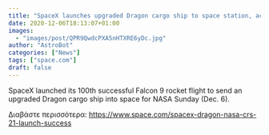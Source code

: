 ```yaml
---
title: "SpaceX launches upgraded Dragon cargo ship to space station, aces rocket landing"
date: 2020-12-06T18:13:07+01:00
images:
  - "images/post/QPR9QwdcPXA5nHTXRE6yDc.jpg"
author: "AstroBot"
categories: ["News"]
tags: ["space.com"]
draft: false
---
```


SpaceX launched its 100th successful Falcon 9 rocket flight to send an upgraded Dragon cargo ship into space for NASA Sunday (Dec. 6). 

Διαβάστε περισσότερα: https://www.space.com/spacex-dragon-nasa-crs-21-launch-success
